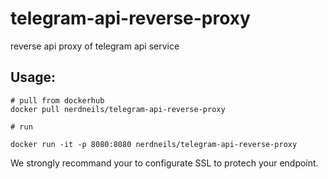 # telegram-api-reverse-proxy
reverse api proxy of telegram api service


## Usage:

```
# pull from dockerhub
docker pull nerdneils/telegram-api-reverse-proxy

# run

docker run -it -p 8080:8080 nerdneils/telegram-api-reverse-proxy
```

We strongly recommand your to configurate SSL to protech your endpoint.